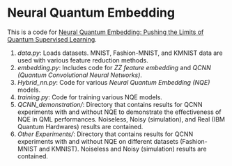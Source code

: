 # Neural Quantum Embedding

This is a code for [Neural Quantum Embedding: Pushing the Limits of Quantum Supervised Learning](https://arxiv.org/pdf/2311.11412).

1. *data.py*: Loads datasets. MNIST, Fashion-MNIST, and KMNIST data are used with various feature reduction methods.
2. *embedding.py*: Includes code for *ZZ feature embedding* and *QCNN (Quantum Convolutional Neural Networks)*.
3. *Hybrid_nn.py*: Code for various *Neural Quantum Embedding (NQE)* models.
4. *training.py*: Code for training various NQE models.
5. *QCNN_demonstration/*: Directory that contains results for QCNN experiments with and without NQE to demonstrate the effectiveness of NQE in QML performances. Noiseless, Noisy (simulation), and Real (IBM Quantum Hardwares) results are contained.
6. *Other Experiments/*: Directory that contains results for QCNN experiments with and without NQE on different datasets (Fashion-MNIST and KMNIST). Noiseless and Noisy (simulation) results are contained.
